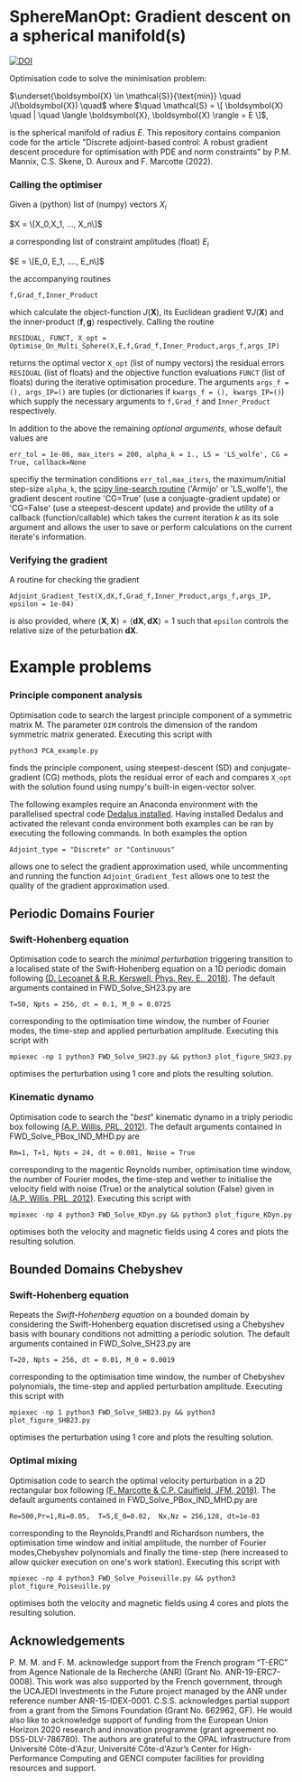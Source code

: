 # SphereManOpt: Gradient descent on a spherical manifold(s)

[![DOI](https://zenodo.org/badge/453104430.svg)](https://zenodo.org/badge/latestdoi/453104430)

Optimisation code to solve the minimisation problem:

$\underset{\boldsymbol{X} \in \mathcal{S}}{\text{min}} \quad J(\boldsymbol{X}) \quad$  where  $\quad \mathcal{S} = \[ \boldsymbol{X} \quad | \quad \langle \boldsymbol{X}, \boldsymbol{X} \rangle = E \]$,

is the spherical manifold of radius $E$. This repository contains companion code for the article "Discrete adjoint-based control: A robust gradient
descent procedure for optimisation with PDE and
norm constraints" by P.M. Mannix, C.S. Skene, D. Auroux and F. Marcotte (2022).

### Calling the optimiser

Given a (python) list of (numpy) vectors $X_i$

$X = \[X_0,X_1, ..., X_n\]$

a corresponding list of constraint amplitudes (float) $E_i$

$E = \[E_0, E_1, ...., E_n\]$

the accompanying routines 

`f,Grad_f,Inner_Product` 

which calculate the object-function $J(\boldsymbol{X})$, its Euclidean gradient $\nabla J(\boldsymbol{X})$ and the inner-product $\langle \boldsymbol{f}, \boldsymbol{g} \rangle$ respectively. Calling the routine

`RESIDUAL, FUNCT, X_opt = Optimise_On_Multi_Sphere(X,E,f,Grad_f,Inner_Product,args_f,args_IP)`

returns the optimal vector `X_opt` (list of numpy vectors) the residual errors `RESIDUAL` (list of floats) and the objective function evaluations `FUNCT` (list of floats) during the iterative optimisation procedure. The arguments `args_f = (), args_IP=()` are tuples (or dictionaries if `kwargs_f = (), kwargs_IP=()`) which supply the necessary arguments to `f,Grad_f` and `Inner_Product` respectively. 

In addition to the above the remaining *optional arguments*, whose default values are

`err_tol = 1e-06, max_iters = 200, alpha_k = 1., LS = 'LS_wolfe', CG = True, callback=None`

specifiy the termination conditions `err_tol,max_iters`, the maximum/initial step-size `alpha_k`, the [scipy line-search routine](https://github.com/scipy/scipy/blob/v1.9.0/scipy/optimize/_linesearch.py#L181-L313) ('Armijo' or 'LS_wolfe'), the gradient descent routine 'CG=True' (use a conjuagte-gradient update) or 'CG=False' (use a steepest-descent update) and provide the utility of a callback (function/callable) which takes the current iteration $k$ as its sole argument and allows the user to save or perform calculations on the current iterate's information.

### Verifying the gradient

A routine for checking the gradient  

`Adjoint_Gradient_Test(X,dX,f,Grad_f,Inner_Product,args_f,args_IP, epsilon = 1e-04)`

is also provided, where $\langle \boldsymbol{X}, \boldsymbol{X} \rangle = \langle \boldsymbol{dX}, \boldsymbol{dX} \rangle =1$ such that `epsilon` controls the relative size of the peturbation $\boldsymbol{dX}$. 

# Example problems

### Principle component analysis

Optimisation code to search the largest principle component of a symmetric matrix M. The parameter `DIM` controls the dimension of the random symmetric matrix generated. Executing this script with 

`python3 PCA_example.py`

finds the principle component, using steepest-descent (SD) and conjugate-gradient (CG) methods, plots the residual error of each and compares `X_opt` with the solution found using numpy's built-in eigen-vector solver.

The following examples require an Anaconda environment with the parallelised spectral code [Dedalus installed](https://dedalus-project.org). Having installed Dedalus and activated the relevant conda environment both examples can be ran by executing the following commands. In both examples the option

`Adjoint_type = "Discrete" or "Continuous"`

allows one to select the gradient approximation used, while uncommenting and running the function `Adjoint_Gradient_Test` allows one to test the quality of the gradient approximation used.

## Periodic Domains Fourier  

### Swift-Hohenberg equation

Optimisation code to search the *minimal perturbation* triggering transition to a localised state of the Swift-Hohenberg equation on a 1D periodic domain following [(D. Lecoanet & R.R. Kerswell, Phys. Rev. E., 2018)](https://link.aps.org/doi/10.1103/PhysRevE.97.012212). The default arguments contained in FWD_Solve_SH23.py are

`T=50, Npts = 256, dt = 0.1, M_0 = 0.0725`

corresponding to the optimisation time window, the number of Fourier modes, the time-step and applied perturbation amplitude. Executing this script with 

`mpiexec -np 1 python3 FWD_Solve_SH23.py && python3 plot_figure_SH23.py`

optimises the perturbation using 1 core and plots the resulting solution.

### Kinematic dynamo

Optimisation code to search the "*best*" kinematic dynamo in a triply periodic box following [(A.P. Willis, PRL, 2012)](https://doi.org/10.1103/PhysRevLett.109.251101). The default arguments contained in FWD_Solve_PBox_IND_MHD.py are

`Rm=1, T=1, Npts = 24, dt = 0.001, Noise = True`

corresponding to the magentic Reynolds number, optimisation time window, the number of Fourier modes, the time-step and wether to initialise the velocity field with noise (True) or the analytical solution (False) given in [(A.P. Willis, PRL, 2012)](https://doi.org/10.1103/PhysRevLett.109.251101). Executing this script with 

`mpiexec -np 4 python3 FWD_Solve_KDyn.py && python3 plot_figure_KDyn.py`

optimises both the velocity and magnetic fields using 4 cores and plots the resulting solution.


## Bounded Domains Chebyshev

### Swift-Hohenberg equation

Repeats the *Swift-Hohenberg equation* on a bounded domain by considering the Swift-Hohenberg equation discretised using a Chebyshev basis with bounary conditions not admitting a periodic solution. The default arguments contained in FWD_Solve_SH23.py are

`T=20, Npts = 256, dt = 0.01, M_0 = 0.0019`

corresponding to the optimisation time window, the number of Chebyshev polynomials, the time-step and applied perturbation amplitude.  Executing this script with 

`mpiexec -np 1 python3 FWD_Solve_SHB23.py && python3 plot_figure_SHB23.py`

optimises the perturbation using 1 core and plots the resulting solution.

### Optimal mixing

Optimisation code to search the optimal velocity perturbation in a 2D rectangular box following [(F. Marcotte & C.P. Caulfield, JFM, 2018)](https://doi.org/10.1017/jfm.2018.565). The default arguments contained in FWD_Solve_PBox_IND_MHD.py are

`Re=500,Pr=1,Ri=0.05,  T=5,E_0=0.02,  Nx,Nz = 256,128, dt=1e-03`

corresponding to the Reynolds,Prandtl and Richardson numbers, the optimisation time window and initial amplitude,  the number of Fourier modes,Chebyshev polynomials and finally the time-step (here increased to allow quicker execution on one's work station). Executing this script with 

`mpiexec -np 4 python3 FWD_Solve_Poiseuille.py && python3 plot_figure_Poiseuille.py`

optimises both the velocity and magnetic fields using 4 cores and plots the resulting solution.

## Acknowledgements

P. M. M. and F. M. acknowledge support from the French program “T-ERC” from Agence Nationale de la Recherche (ANR) (Grant No. ANR-19-ERC7-0008). This work was also supported by the French government, through the UCAJEDI Investments in the Future project managed by the ANR under reference number ANR-15-IDEX-0001. C.S.S. acknowledges partial support from a grant from the Simons Foundation (Grant No. 662962, GF). He would also like to acknowledge support of funding from the European Union Horizon 2020 research and innovation programme (grant agreement no. D5S-DLV-786780). The authors are grateful to the OPAL infrastructure from Université Côte-d'Azur, Université Côte-d'Azur’s Center for High-Performance Computing and GENCI computer facilities for providing resources and support.
